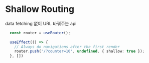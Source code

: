 # Shallow Routing

data fetching 없이 URL 바꿔주는 api

```typescript
  const router = useRouter();
 
  useEffect(() => {
    // Always do navigations after the first render
    router.push('/?counter=10', undefined, { shallow: true });
  }, [])
```
